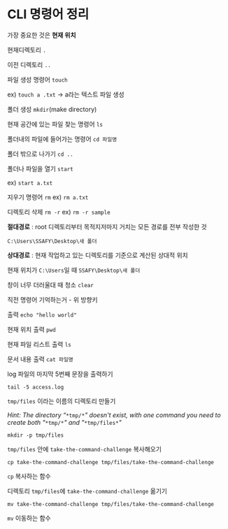 # CLI 명령어 정리

가장 중요한 것은 **현재 위치**

현재디렉토리 ``.``

이전 디렉토리 ``..``

파일 생성 명령어 `touch`

ex) `touch a .txt`
-> a라는 텍스트 파일 생성

폴더 생성 `mkdir`(make directory)

현재 공간에 있는 파일 찾는 명령어 `ls`

폴더내의 파일에 들어가는 명령어
`cd 파일명`

폴더 밖으로 나가기
`cd ..`

폴더나 파일을 열기
`start`

ex) ```start a.txt```

지우기 명령어 `rm`
ex) `rm a.txt`

디렉토리 삭제 `rm -r`
ex) `rm -r sample`

**절대경로** : root 디렉토리부터 목적지저마지 거치는 모든 경로를 전부 작성한 것

`C:\Users\SSAFY\Desktop\새 폴더` 

**상대경로** : 현재 작업하고 있는 디렉토리를 기준으로 계산된 상대적 위치

현재 위치가 `C:\Users`일 때 
`SSAFY\Desktop\새 폴더`

창이 너무 더러울대 때 청소
`clear`

직전 명령어 기억하는거 - 위 방향키

출력 `echo "hello world"`

현재 위치 출력 `pwd`

현재 파일 리스트 출력 `ls`

문서 내용 출력 `cat 파일명`

log  파일의 마지막 5번째 문장을 출력하기

`tail -5 access.log`

`tmp/files` 이라는 이름의 디렉토리 만들기

*Hint: The directory “*`*tmp/*`*" doesn't exist, with one command you need to create both "*`*tmp/*`*" and "*`*tmp/files*`*"*

```
mkdir -p tmp/files
```

`tmp/files` 안에 `take-the-command-challenge` 복사해오기

```
cp take-the-command-challenge tmp/files/take-the-command-challenge
```

`cp` 복사하는 함수

디렉토리 `tmp/files`에  `take-the-command-challenge` 옮기기

```
mv take-the-command-challenge tmp/files/take-the-command-challenge
```

`mv` 이동하는 함수